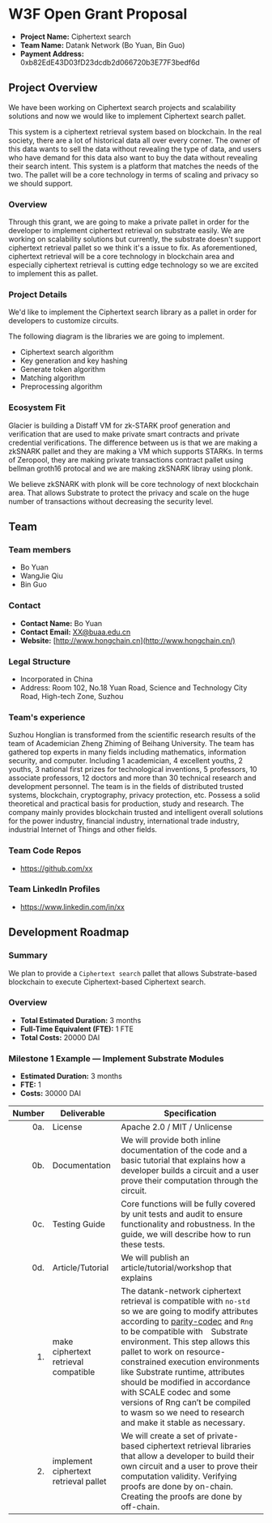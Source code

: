 # W3F Open Grant Proposal

* **Project Name:** Ciphertext search
* **Team Name:** Datank Network (Bo Yuan, Bin Guo)
* **Payment Address:** 0xb82EdE43D03fD23dcdb2d066720b3E77F3bedf6d

## Project Overview

We have been working on Ciphertext search projects and scalability solutions and now we would like to implement Ciphertext search pallet.

This system is a ciphertext retrieval system based on blockchain. In the real society, there are a lot of historical data all over every corner. The owner of this data wants to sell the data without revealing the type of data, and users who have demand for this data also want to buy the data without revealing their search intent. This system is a platform that matches the needs of the two. The pallet will be a core technology in terms of scaling and privacy so we should support.

### Overview

Through this grant, we are going to make a private pallet in order for the developer to implement ciphertext retrieval on substrate easily. We are working on scalability solutions but currently, the substrate doesn't support ciphertext retrieval pallet so we think it's a issue to fix. As aforementioned, ciphertext retrieval will be a core technology in blockchain area and especially ciphertext retrieval is cutting edge technology so we are excited to implement this as pallet.

### Project Details

We'd like to implement the Ciphertext search library as a pallet in order for developers to customize circuits.

The following diagram is the libraries we are going to implement.

* Ciphertext search algorithm
* Key generation and key hashing
* Generate token algorithm
* Matching algorithm
* Preprocessing algorithm

### Ecosystem Fit

Glacier is building a Distaff VM for zk-STARK proof generation and verification that are used to make  private smart contracts and private credential verifications. The difference between us is that we are making a zkSNARK pallet and they are making a VM which supports STARKs. In terms of Zeropool, they are making private transactions contract pallet using bellman groth16 protocal and we are making zkSNARK libray using plonk.

We believe zkSNARK with plonk will be core technology of next blockchain area. That allows Substrate to protect the privacy and scale on the huge number of transactions without decreasing the security level.

## Team

### Team members

* Bo Yuan
* WangJie Qiu
* Bin Guo

### Contact

* **Contact Name:** Bo Yuan
* **Contact Email:** XX@buaa.edu.cn
* **Website:** [http://www.hongchain.cn](http://www.hongchain.cn/)

### Legal Structure

* Incorporated in China
* Address: Room 102, No.18 Yuan Road, Science and Technology City Road, High-tech Zone, Suzhou

### Team's experience
Suzhou Honglian is transformed from the scientific research results of the team of Academician Zheng Zhiming of Beihang University. The team has gathered top experts in many fields including mathematics, information security, and computer. Including 1 academician, 4 excellent youths, 2 youths, 3 national first prizes for technological inventions, 5 professors, 10 associate professors, 12 doctors and more than 30 technical research and development personnel. The team is in the fields of distributed trusted systems, blockchain, cryptography, privacy protection, etc. Possess a solid theoretical and practical basis for production, study and research.
The company mainly provides blockchain trusted and intelligent overall solutions for the power industry, financial industry, international trade industry, industrial Internet of Things and other fields.

### Team Code Repos

* https://github.com/xx

### Team LinkedIn Profiles

* https://www.linkedin.com/in/xx

## Development Roadmap

### Summary
We plan to provide a `Ciphertext search` pallet that allows Substrate-based blockchain to execute Ciphertext-based Ciphertext search.

### Overview

* **Total Estimated Duration:** 3 months
* **Full-Time Equivalent (FTE):**  1 FTE
* **Total Costs:** 20000 DAI

### Milestone 1 Example — Implement Substrate Modules

* **Estimated Duration:** 3 months
* **FTE:**  1
* **Costs:** 30000 DAI

| Number | Deliverable | Specification |
| -----: | ----------- | ------------- |
| 0a. | License | Apache 2.0 / MIT / Unlicense |
| 0b. | Documentation | We will provide both inline documentation of the code and a basic tutorial that explains how a developer builds a circuit and a user prove their computation through the circuit. |
| 0c. | Testing Guide | Core functions will be fully covered by unit tests and audit to ensure functionality and robustness. In the guide, we will describe how to run these tests. |
| 0d. | Article/Tutorial | We will publish an article/tutorial/workshop that explains
| 1. | make ciphertext retrieval compatible | The datank-network ciphertext retrieval is compatible with `no-std` so we are going to modify attributes according to [parity-codec](https://github.com/paritytech/parity-scale-codec) and `Rng` to be compatible with　Substrate environment. This step allows this pallet to work on resource-constrained execution environments like Substrate runtime, attributes should be modified in accordance with SCALE codec and some versions of Rng can’t be compiled to wasm so we need to research and make it stable as necessary. |
| 2. | implement ciphertext retrieval pallet | We will create a set of private-based ciphertext retrieval libraries that allow a developer to build their own circuit and a user to prove their computation validity. Verifying proofs are done by on-chain. Creating the proofs are done by off-chain. |  
